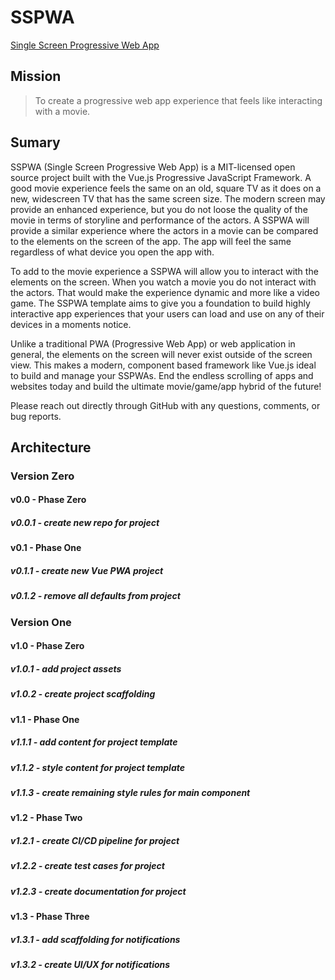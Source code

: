 # SSPWA
 [Single Screen Progressive Web App](https://sspw.app "Interact with the SSPWA Template")



## Mission

> To create a progressive web app experience that feels like interacting with a movie.



## Sumary

SSPWA (Single Screen Progressive Web App) is a MIT-licensed open source project built with the Vue.js Progressive JavaScript Framework. A good movie experience feels the same on an old, square TV as it does on a new, widescreen TV that has the same screen size. The modern screen may provide an enhanced experience, but you do not loose the quality of the movie in terms of storyline and performance of the actors. A SSPWA will provide a similar experience where the actors in a movie can be compared to the elements on the screen of the app. The app will feel the same regardless of what device you open the app with.

To add to the movie experience a SSPWA will allow you to interact with the elements on the screen. When you watch a movie you do not interact with the actors. That would make the experience dynamic and more like a video game. The SSPWA template aims to give you a foundation to build highly interactive app experiences that your users can load and use on any of their devices in a moments notice.

Unlike a traditional PWA (Progressive Web App) or web application in general, the elements on the screen will never exist outside of the screen view. This makes a modern, component based framework like Vue.js ideal to build and manage your SSPWAs. End the endless scrolling of apps and websites today and build the ultimate movie/game/app hybrid of the future!

Please reach out directly through GitHub with any questions, comments, or bug reports.



## Architecture


### Version Zero


#### v0.0 - Phase Zero

##### v0.0.1 - create new repo for project

#### v0.1 - Phase One

##### v0.1.1 - create new Vue PWA project

##### v0.1.2 - remove all defaults from project


### Version One


#### v1.0 - Phase Zero

##### v1.0.1 - add project assets

##### v1.0.2 - create project scaffolding

#### v1.1 - Phase One

##### v1.1.1 - add content for project template

##### v1.1.2 - style content for project template

##### v1.1.3 - create remaining style rules for main component

#### v1.2 - Phase Two

##### v1.2.1 - create CI/CD pipeline for project

##### v1.2.2 - create test cases for project

##### v1.2.3 - create documentation for project

#### v1.3 - Phase Three

##### v1.3.1 - add scaffolding for notifications

##### v1.3.2 - create UI/UX for notifications
